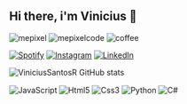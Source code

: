 ## Hi there, i'm Vinicius 👋
![mepixel](https://github.com/ViniciusSantosR/ViniciusSantosR/assets/123562703/9af8ef24-9026-490b-9430-7c24712c96de) ![mepixelcode](https://github.com/ViniciusSantosR/ViniciusSantosR/assets/123562703/f79c0b64-cc17-45b4-8eb3-2213091e95f7) ![coffee](https://github.com/ViniciusSantosR/ViniciusSantosR/assets/123562703/3b764007-f5a4-4242-92de-3d33fd58cc10)


[![Spotify](https://img.shields.io/badge/Spotify-1ED760?&style=for-the-badge&logo=spotify&logoColor=white)](https://open.spotify.com/user/y5p0zrqbefnzsek79721mabpc)
[![Instagram](https://img.shields.io/badge/Instagram-E4405F?style=for-the-badge&logo=instagram&logoColor=white)](https://instagram.com/vinniz.web?igshid=MzNlNGNkZWQ4Mg==)
[![LinkedIn](https://img.shields.io/badge/LinkedIn-0077B5?style=for-the-badge&logo=linkedin&logoColor=white)](https://www.linkedin.com/in/vin%C3%ADcius-santos-ribeiro-9708b723b/)

![ViniciusSantosR GitHub stats](https://github-readme-stats.vercel.app/api?username=ViniciusSantosR&show_icons=true&theme=dark)

<div style="display: inline_block">
  <img align="center" alt="JavaScript" src="https://img.shields.io/badge/JavaScript-323330?style=for-the-badge&logo=javascript&logoColor=F7DF1E" />
  <img align="center" alt="Html5" src="https://img.shields.io/badge/HTML5-E34F26?style=for-the-badge&logo=html5&logoColor=white" />
  <img align="center" alt="Css3" src="https://img.shields.io/badge/CSS3-1572B6?style=for-the-badge&logo=css3&logoColor=white" />
  <img align="center" alt="Python" src="https://img.shields.io/badge/Python-14354C?style=for-the-badge&logo=python&logoColor=white" />
  <img align="center" alt="C#" src="https://img.shields.io/badge/C%23-239120?style=for-the-badge&logo=c-sharp&logoColor=white" />
</div>


